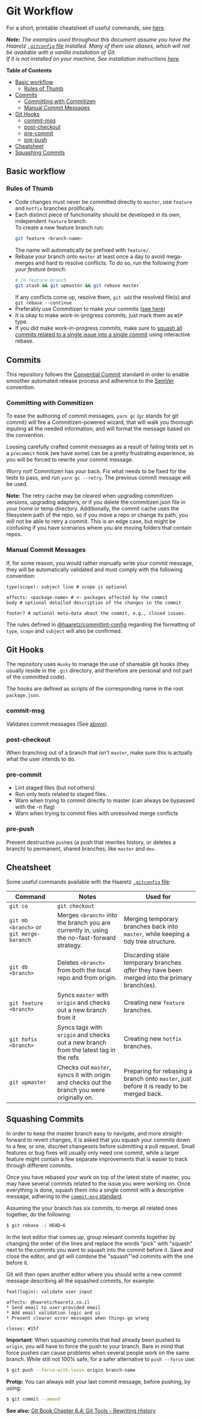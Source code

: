 # Git Workflow

For a short, printable cheatsheet of useful commands, see [here](#cheatsheet).

_**Note:** The examples used throughout this document assume you have the Haaretz [`.gitconfig` file](https://github.com/Haaretz/htz-dotfiles/blob/master/.gitconfig) installed. Many of them use aliases, which will not be available with a vanilla installation of Git._   
_If it is not installed on your machine, See installation instructions [here](https://github.com/Haaretz/htz-dotfiles)._

<!-- START doctoc generated TOC please keep comment here to allow auto update -->
<!-- DON'T EDIT THIS SECTION, INSTEAD RE-RUN doctoc TO UPDATE -->
**Table of Contents**

- [Basic workflow](#basic-workflow)
  - [Rules of Thumb](#rules-of-thumb)
- [Commits](#commits)
  - [Committing with Commitizen](#committing-with-commitizen)
  - [Manual Commit Messages](#manual-commit-messages)
- [Git Hooks](#git-hooks)
  - [commit-msg](#commit-msg)
  - [post-checkout](#post-checkout)
  - [pre-commit](#pre-commit)
  - [pre-push](#pre-push)
- [Cheatsheet](#cheatsheet)
- [Squashing Commits](#squashing-commits)

<!-- END doctoc generated TOC please keep comment here to allow auto update -->

## Basic workflow

### Rules of Thumb

* Code changes must never be committed directly to `master`, use `feature` and `hotfix` branches
  prolifically.
* Each distinct piece of functionality should be developed in its own, independent `feature` branch.<br />
  To create a new feature branch run:
  ```sh
  git feature <branch-name>
  ```
  The name will automatically be prefixed with `feature/`.
* Rebase your branch onto `master` at least once a day to avoid mega-merges and hard to resolve 
  conflicts. To do so, run the following *from your feature branch*:
  ```sh
  # In feature branch
  git stash && git upmaster && git rebase master
  ```
  If any conflicts come up, resolve them, `git add` the resolved file(s) and `git rebase --continue`
* Preferably use Commitizen to make your commits ([see here](#committing-with-commitizen))
* It is okay to make work-in-progress commits, just mark them as `WIP` type.
* If you did make work-in-progress commits, make sure to [squash all commits related to a single 
  issue into a single commit](#squashing-commits) using interactive rebase.


## Commits

This repository follows the [Convential Commit](https://conventionalcommits.org/) standard
in order to enable smoother automated release process and adherence to the [SemVer](http://semver.org/)
convention.

### Committing with Commitizen

To ease the authoring of commit messages, `yarn gc` (`gc` stands for git commit) will fire a 
Commitizen-powered wizard, that will walk you thorough inputing all the needed information, 
and will format the message based on the convention.

Loosing carefully crafted commit messages as a result of failing tests set in a `precommit` hook 
(we have some) can be a pretty frustrating experience, as you will be forced to rewrite your 
commit message.

Worry not! Commitizen has your back. Fix what needs to be fixed for the tests to pass, and run 
`yarn gc --retry`. The previous commit message will be used.

**Note:** The retry cache may be cleared when upgrading commitizen versions, upgrading adapters, or if 
you delete the commitizen.json file in your home or temp directory. Additionally, the commit cache 
uses the filesystem path of the repo, so if you move a repo or change its path, you will not be 
able to retry a commit. This is an edge case, but might be confusing if you have scenarios where 
you are moving folders that contain repos.

### Manual Commit Messages

If, for some reason, you would rather manually write your commit message, they will be automatically 
validated and must comply with the following convention:

```git
type(scope): subject line # scope is optional

affects: <package-name> # <- packages affected by the commit
body # optional detailed description of the changes in the commit

footer? # optional meta-data about the commit, e.g., closed issues.
```

The rules defined in [@haaretz/commitlint-config](https://www.github.com/Haaretz/commitlint-config-htz)
regarding the formatting of `type`, `scope` and `subject` will also be confirmed.

## Git Hooks

The repository uses `Husky` to manage the use of shareable git hooks (they usually reside in the 
`.git` directory, and therefore are personal and not part of the committed code).

The hooks are defined as scripts of the corresponding name in the root `package.json`.

### commit-msg

Validates commit messages (See [above](#manual-commit-messages)).

### post-checkout

When branching out of a branch that isn't `master`, make sure this is actually what the user 
intends to do.

### pre-commit

* Lint staged files (but not others)
* Run only tests related to staged files.
* Warn when trying to commit directly to master (can always be bypassed with the -n flag)
* Warn when trying to commit files with unresolved merge conflicts

### pre-push

Prevent destructive `push`es (a push that rewrites history, or deletes a branch) to permanent, 
shared branches, like `master` and `dev`.

## Cheatsheet

Some useful commands available with the Haaretz 
[`.gitconfig` file](https://github.com/Haaretz/htz-dotfiles/blob/master/.gitconfig):

| Command | Notes | Used for |
| --- | --- | --- |
| `git co` | `git checkout` | |
| `git mb <branch>` or `git merge-baranch` | Merges `<branch>` into the branch you are currently in, using the no-fast-forward strategy. | Merging temporary branches back into `master`, while keeping a tidy tree structure. |
| `git db <branch>` | Deletes `<branch>` from both the local repo and from origin. | Discarding stale temporary branches _after_ they have been merged into the primary branch(es). |
| `git feature <branch>` | Syncs `master` with `origin` and checks out a new branch from it | Creating new `feature` branches. |
| `git hofix <branch>` | Syncs tags with `origin` and checks out a new branch from the latest tag in the refs | Creating new `hotfix` branches. |
| `git upmaster` | Checks out `master`, syncs it with origin and checks out the branch you were originally on. | Preparing for rebasing a branch onto `master`, just before it is ready to be merged back. |

## Squashing Commits

In order to keep the master branch easy to navigate, and more straight-forward to revert changes, 
it is asked that you squash your commits down to a few, or one, discreet changesets before 
submitting a pull request. Small features or bug fixes will usually only need one commit, while a 
larger feature might contain a few separate improvements that is easier to track through different 
commits.

Once you have rebased your work on top of the latest state of master, you may have several commits 
related to the issue you were working on. Once everything is done, squash them into a single commit 
with a descriptive message, adhering to the [`commit-msg` standard](manual-commit-messages).

Assuming the your branch has six commits, to merge all related ones together, do the following:
```sh
$ git rebase -i HEAD~6
```

In the text editor that comes up, group relevant commits together by changing the order of the lines
and replace the words "pick" with "squash" next to the commits you want to squash into the commit 
before it. Save and close the editor, and git will combine the "squash"'ed commits with the one 
before it. 

Git will then open another editor where you should write a new commit message describing all the 
squashed commits, for example:
```git
feat(login): validate user input

affects: @haaretz/haaretz.co.il 
* Send email to user-provided email
* Add email validation logic and ui
* Present clearer error messages when things go wrong

closes: #157
```

**Important**: When squashing commits that had already been pushed to `origin`, you will have to force 
the push to your branch. Bare in mind that force pushes can cause problems when several people work 
on the same branch. While still not 100% safe, for a safer alternative to `push --force` use:
```sh
$ git push --force-with-lease origin branch-name
```

**Protip:** You can always edit your last commit message, before pushing, by using:
```sh
$ git commit --amend
```

**See also:**
[Git Book Chapter 6.4: Git Tools - Rewriting History](http://git-scm.com/book/en/Git-Tools-Rewriting-History)
